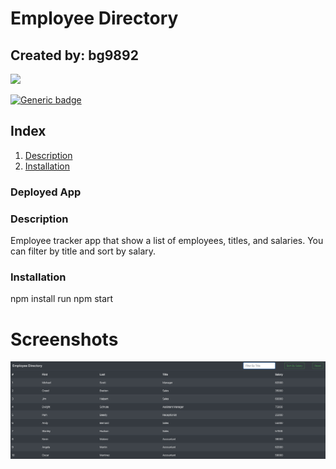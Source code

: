 # Employee Directory
## Created by: bg9892

<img src="https://avatars3.githubusercontent.com/u/22581609?v=4" height="150px" />

[![Generic badge](https://img.shields.io/badge/Contact_at-<email_not_provided>-<COLOR>.svg)](https://shields.io/)
## Index
1. [Description](#description)
2. [Installation](#installation)
<a name="description"></a>
### Deployed App

### Description
Employee tracker app that show a list of employees, titles, and salaries. You can filter by title and sort by salary.
<a name="installation"></a>
### Installation
npm install
run npm start

# Screenshots
![Index](public/screenshot.png)
